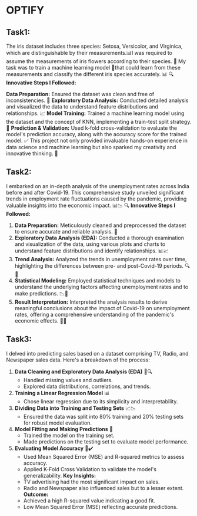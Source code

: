 # OPTIFY

## Task1:
The iris dataset includes three species: Setosa, Versicolor, and Virginica, which are distinguishable by their measurements.📊I was required to assume the measurements of iris flowers according to their species. 🌸 My task was to train a machine learning model 🤖that could learn from these measurements and classify the different iris species accurately. 📊
🔍 **Innovative Steps I Followed:**

**Data Preparation:** Ensured the dataset was clean and free of inconsistencies. 🧹
**Exploratory Data Analysis:** Conducted detailed analysis and visualized the data to understand feature distributions and relationships. 📈
**Model Training:** Trained a machine learning model using the dataset and the concept of KNN, implementing a train-test split strategy. 🤖
**Prediction & Validation:** Used k-fold cross-validation to evaluate the model's prediction accuracy, along with the accuracy score for the trained model. ✅
This project not only provided invaluable hands-on experience in data science and machine learning but also sparked my creativity and innovative thinking. 🌟

## Task2:
I embarked on an in-depth analysis of the unemployment rates across India before and after Covid-19. This comprehensive study unveiled significant trends in employment rate fluctuations caused by the pandemic, providing valuable insights into the economic impact. 📊📉
🔍 **Innovative Steps I Followed:**
1. **Data Preparation:** Meticulously cleaned and preprocessed the dataset to ensure accurate and reliable analysis. 🧹
2. **Exploratory Data Analysis (EDA):** Conducted a thorough examination and visualization of the data, using various plots and charts to understand feature distributions and identify relationships. 📊📈
3. **Trend Analysis:** Analyzed the trends in unemployment rates over time, highlighting the differences between pre- and post-Covid-19 periods. 🔍📅
4. **Statistical Modeling:** Employed statistical techniques and models to understand the underlying factors affecting unemployment rates and to make predictions. 📉📐
5. **Result Interpretation:** Interpreted the analysis results to derive meaningful conclusions about the impact of Covid-19 on unemployment rates, offering a comprehensive understanding of the pandemic's economic effects. 🧠💼

## Task3:
I delved into predicting sales based on a dataset comprising TV, Radio, and Newspaper sales data. Here's a breakdown of the process:
1. **Data Cleaning and Exploratory Data Analysis (EDA)** 🧼🔍
   - Handled missing values and outliers.
   - Explored data distributions, correlations, and trends.
2. **Training a Linear Regression Model** 📊
   - Chose linear regression due to its simplicity and interpretability.
3. **Dividing Data into Training and Testing Sets** 📈📉
   - Ensured the data was split into 80% training and 20% testing sets for robust model evaluation.
4. **Model Fitting and Making Predictions** 📏
   - Trained the model on the training set.
   - Made predictions on the testing set to evaluate model performance.
5. **Evaluating Model Accuracy** 📏✔️
   - Used Mean Squared Error (MSE) and R-squared metrics to assess accuracy.
   - Applied K-Fold Cross Validation to validate the model's generalizability.
**Key Insights:**
   - TV advertising had the most significant impact on sales.
   - Radio and Newspaper also influenced sales but to a lesser extent.
**Outcome:**
   - Achieved a high R-squared value indicating a good fit.
   - Low Mean Squared Error (MSE) reflecting accurate predictions.

